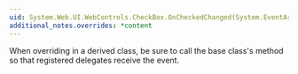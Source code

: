 ```yaml
---
uid: System.Web.UI.WebControls.CheckBox.OnCheckedChanged(System.EventArgs)
additional_notes.overrides: *content
---
```


<p>When overriding <xref href="System.Web.UI.WebControls.CheckBox.OnCheckedChanged(System.EventArgs)"></xref> in a derived class, be sure to call the base class's <xref href="System.Web.UI.WebControls.CheckBox.OnCheckedChanged(System.EventArgs)"></xref> method so that registered delegates receive the event.</p>


